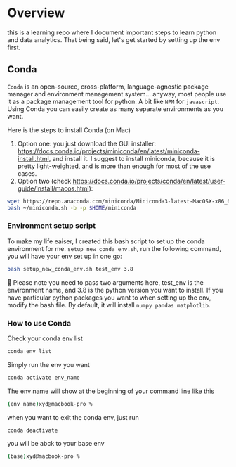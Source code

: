 # Overview
this is a learning repo where I document important steps to learn python and data analytics. That being said, let's get started by setting up the env first. 

## Conda
```Conda``` is an open-source, cross-platform, language-agnostic package manager and environment management system... anyway, most people use it as a package management tool for python. A bit like ```NPM``` for ```javascript```. Using Conda you can easily create as many separate environments as you want.

Here is the steps to install Conda (on Mac)
1. Option one: you just download the GUI installer: https://docs.conda.io/projects/miniconda/en/latest/miniconda-install.html, and install it. I suggest to install miniconda, because it is pretty light-weighted, and is more than enough for most of the use cases. 
2. Option two (check https://docs.conda.io/projects/conda/en/latest/user-guide/install/macos.html): 

```bash
wget https://repo.anaconda.com/miniconda/Miniconda3-latest-MacOSX-x86_64.sh -O ~/miniconda.sh
bash ~/miniconda.sh -b -p $HOME/miniconda
```



### Environment setup script 
To make my life eaiser, I created this bash script to set up the conda environment for me. ```setup_new_conda_env.sh```, run the following command, you will have your env set up in one go:
```bash
bash setup_new_conda_env.sh test_env 3.8
```
👀 Please note you need to pass two arguments here, test_env is the environment name, and 3.8 is the python version you want to install. If you have particular python packages you want to when setting up the env, modify the bash file. By default, it will install ```numpy pandas matplotlib```.


### How to use Conda
Check your conda env list
```bash
conda env list
```

Simply run the env you want
```bash
conda activate env_name
```
The env name will show at the beginning of your command line like this
```bash
(env_name)xyd@macbook-pro %
```
when you want to exit the conda env, just run
```bash
conda deactivate
```
you will be abck to your base env 
```bash
(base)xyd@macbook-pro %
```
